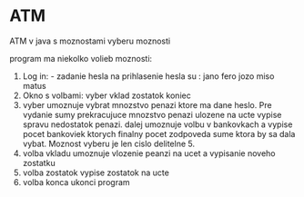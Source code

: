 # ATM
ATM v java s moznostami vyberu moznosti

program ma niekolko volieb moznosti:
1. Log in: - zadanie hesla na prihlasenie
  hesla su :  jano
              fero
              jozo
              miso
              matus
2. Okno s volbami:
  vyber
  vklad
  zostatok
  koniec
3. vyber umoznuje vybrat mnozstvo penazi ktore ma dane heslo. Pre vydanie sumy prekracujuce mnozstvo penazi ulozene na ucte vypise spravu nedostatok penazi. dalej umoznuje volbu v bankovkach a vypise pocet bankoviek ktorych finalny pocet zodpoveda sume ktora by sa dala vybat. Moznost vyberu je len cislo delitelne 5.
4. volba vkladu umoznuje vlozenie peanzi na ucet a vypisanie noveho zostatku
5. volba zostatok vypise zostatok na ucte
6. volba konca ukonci program
